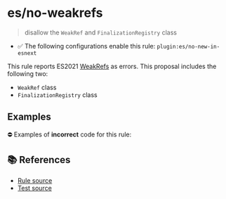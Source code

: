 # es/no-weakrefs
> disallow the `WeakRef` and `FinalizationRegistry` class

- ✅ The following configurations enable this rule: `plugin:es/no-new-in-esnext`

This rule reports ES2021 [WeakRefs](https://github.com/tc39/proposal-weakrefs) as errors.
This proposal includes the following two:

- `WeakRef` class
- `FinalizationRegistry` class

## Examples

⛔ Examples of **incorrect** code for this rule:

<eslint-playground type="bad" code="/*eslint es/no-weakrefs: error */
let ref = new WeakRef()
let finalizationGroup = new FinalizationRegistry(() =&gt; {})
" />

## 📚 References

- [Rule source](https://github.com/mysticatea/eslint-plugin-es/blob/v3.0.1/lib/rules/no-weakrefs.js)
- [Test source](https://github.com/mysticatea/eslint-plugin-es/blob/v3.0.1/tests/lib/rules/no-weakrefs.js)
